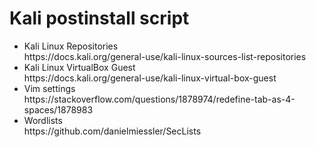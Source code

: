# Kali postinstall script
<ul>
<p><li>Kali Linux Repositories<br>
https://docs.kali.org/general-use/kali-linux-sources-list-repositories

<li>Kali Linux VirtualBox Guest<br>
https://docs.kali.org/general-use/kali-linux-virtual-box-guest

<li>Vim settings<br>
https://stackoverflow.com/questions/1878974/redefine-tab-as-4-spaces/1878983

<li>Wordlists<br>
https://github.com/danielmiessler/SecLists
</ul>

